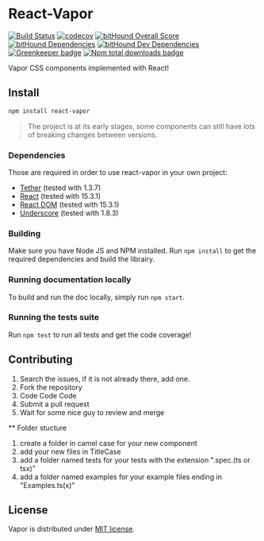 # React-Vapor

[![Build Status](https://travis-ci.org/coveo/react-vapor.svg?branch=master)](https://travis-ci.org/coveo/react-vapor)
[![codecov](https://codecov.io/gh/coveo/react-vapor/branch/master/graph/badge.svg)](https://codecov.io/gh/coveo/react-vapor)
[![bitHound Overall Score](https://www.bithound.io/github/coveo/react-vapor/badges/score.svg)](https://www.bithound.io/github/coveo/react-vapor)
[![bitHound Dependencies](https://www.bithound.io/github/coveo/react-vapor/badges/dependencies.svg)](https://www.bithound.io/github/coveo/react-vapor/master/dependencies/npm)
[![bitHound Dev Dependencies](https://www.bithound.io/github/coveo/react-vapor/badges/devDependencies.svg)](https://www.bithound.io/github/coveo/react-vapor/master/dependencies/npm)
[![Greenkeeper badge](https://badges.greenkeeper.io/coveo/react-vapor.svg)](https://greenkeeper.io/)
[![Npm total downloads badge](https://img.shields.io/npm/dt/react-vapor.svg)](https://www.npmjs.com/package/react-vapor)

Vapor CSS components implemented with React!

## Install
```sh
npm install react-vapor
```
> The project is at its early stages, some components can still have _lots_ of breaking changes between versions.

### Dependencies
Those are required in order to use react-vapor in your own project:
- [Tether](http://tether.io/)  (tested with 1.3.7)
- [React](https://facebook.github.io/react/) (tested with 15.3.1)
- [React DOM](https://facebook.github.io/react/) (tested with 15.3.1)
- [Underscore](http://underscorejs.org/)  (tested with 1.8.3)

### Building
Make sure you have Node JS and NPM installed.
Run `npm install` to get the required dependencies and build the librairy.

### Running documentation locally
To build and run the doc locally, simply run `npm start`.

### Running the tests suite
Run `npm test` to run all tests and get the code coverage!

## Contributing
1. Search the issues, if it is not already there, add one.
2. Fork the repository
3. Code Code Code
4. Submit a pull request
5. Wait for some nice guy to review and merge

** Folder stucture
1. create a folder in camel case for your new component
2. add your new files in TitleCase
3. add a folder named tests for your tests with the extension ".spec.(ts or tsx)"
4. add a folder named examples for your example files ending in "Examples.ts(x)"

## License
Vapor is distributed under [MIT license](LICENSE).

